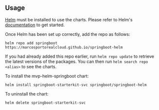 ## Usage

[Helm](https://helm.sh) must be installed to use the charts.  Please refer to
Helm's [documentation](https://helm.sh/docs) to get started.

Once Helm has been set up correctly, add the repo as follows:

    helm repo add springboot https://marcosportorealcloud.github.io/springboot-helm

If you had already added this repo earlier, run `helm repo update` to retrieve
the latest versions of the packages.  You can then run `helm search repo
<alias>` to see the charts.

To install the mvp-helm-springboot chart:

    helm install springboot-starterkit-svc springboot/springboot-helm

To uninstall the chart:

    helm delete springboot-starterkit-svc

